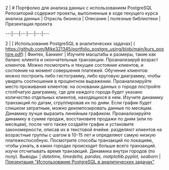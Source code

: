
2 | # Портфолио для анализа данных с использованием PostgreSQL  Репозиторий содержит проекты, выполненные в ходе текущего курса анализа данных | Отрасль бизнеса | Описание | полезные библиотеки | Презентация проекта

---|---|---|---|---|---

2 | [ Использование PostgreSQL в аналитических задачах] ( https://github.com/Mike321345/portfolio_postgre_using/blob/main/kurs_postgre.pdf) |  Финтех, Банкинг | Изучите масштабы и размеры, такие как баланс клиента и окончательные транзакции. Проанализируй возраст клиентов. Можно посмотреть и текущее состояние клиентов, и состояние на момент совершения платежей. Обучение клиентов: можно построить либо гистограмму, либо круговую диаграмму, чтобы увидеть соотношение в процентном выражении. Проанализируйте место проживания клиентов: на основании данных о городе постройте столбчатую диаграмму, где для каждого города будет указано количество отдельных клиентов, находящихся в нем. Изучите динамику транзакций по датам, сгруппировав их по дням. Если график будет слишком затратным, можно декомпозировать данные по месяцам. Динамику лучше выразить линейным графиком. Проанализируйте динамику в сумме продаж, восстановите продажи по дням (или по месяцам), после чего также создайте график и установите закономерности, описав их в текстовой ячейке. разделяют клиентов на возрастные группы с шагом в 10-15 лет и определяют самую низкую платежеспособную. Посмотрите способы транзакций по локациям, чтобы узнать, в каких городах происходит больше всего транзакций. изучи отсчитывать время транзакций. Динамика внутри городов (по полу). Выводы: | _datetime, timedelta, pandas, matplotlib.pyplot, seaborn_ | [Презентация "Использование PostgreSQL в аналитических задачах"](https://github.com/Mike321345/portfolio_postgre_using/blob/main/usage_postgre.pdf)


